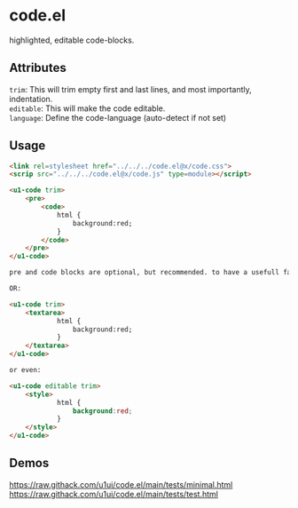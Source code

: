 # code.el
highlighted, editable code-blocks.


## Attributes

`trim`: This will trim empty first and last lines, and most importantly, indentation.  
`editable`: This will make the code editable.  
`language`: Define the code-language (auto-detect if not set)

## Usage

```html
<link rel=stylesheet href="../../../code.el@x/code.css">
<scrip src="../../../code.el@x/code.js" type=module></script>

<u1-code trim>
    <pre>
        <code>
            html {
                background:red;
            }
        </code>
    </pre>
</u1-code>

pre and code blocks are optional, but recommended. to have a usefull fallback if javascript is disabled.

OR:

<u1-code trim>
    <textarea>
            html {
                background:red;
            }
    </textarea>
</u1-code>

or even:

<u1-code editable trim>
    <style>
            html {
                background:red;
            }
    </style>
</u1-code>


```


## Demos
https://raw.githack.com/u1ui/code.el/main/tests/minimal.html  
https://raw.githack.com/u1ui/code.el/main/tests/test.html  

